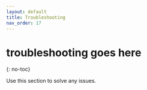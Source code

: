 ```yaml
---
layout: default
title: Troubleshooting
nav_order: 17
---
```


# troubleshooting goes here
{: no-toc}

Use this section to solve any issues.

